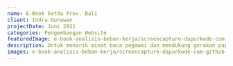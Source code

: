 ```yaml
---
name: E-Book Setda Prov. Bali
client: Indra Gunawan
projectDate: Juni 2021
categories: Pengembangan Website
featuredImage: e-book-analisis-beban-kerja/screencapture-dapurkode-com-github-io-analisis-jabatan-beban-kerja-ebook-2021-12-02-10_32_31.png
description: Untuk menarik minat baca pegawai dan mendukung gerakan paperless, buku panduan analisis beban kerja Setda Prov Bali dibuat dalam bentuk E-book.
images: e-book-analisis-beban-kerja/screencapture-dapurkode-com-github-io-analisis-jabatan-beban-kerja-ebook-2021-12-02-10_32_31.png, e-book-analisis-beban-kerja/screencapture-dapurkode-com-github-io-analisis-jabatan-beban-kerja-ebook-2021-12-02-10_33_27.png
---
```

